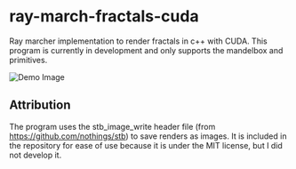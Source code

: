 # ray-march-fractals-cuda
Ray marcher implementation to render fractals in c++ with CUDA. This program is currently in development
and only supports the mandelbox and primitives.

![Demo Image](out.png)

## Attribution
The program uses the stb_image_write header file (from https://github.com/nothings/stb) 
to save renders as images. It is included in the repository for
ease of use because it is under the MIT license, but I did not develop it.
